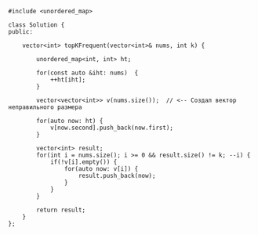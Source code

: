     #include <unordered_map>

    class Solution {
    public:

        vector<int> topKFrequent(vector<int>& nums, int k) {
    
            unordered_map<int, int> ht;

            for(const auto &iht: nums)  {
                ++ht[iht];
            }
        
            vector<vector<int>> v(nums.size());  // <-- Создал вектор неправильного размера
        
            for(auto now: ht) {
                v[now.second].push_back(now.first);
            }
        
            vector<int> result;
            for(int i = nums.size(); i >= 0 && result.size() != k; --i) {
                if(!v[i].empty()) {
                    for(auto now: v[i]) {
                        result.push_back(now);
                    }
                }
            }
        
            return result;
        }
    };
